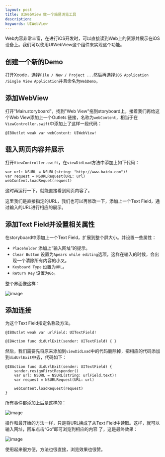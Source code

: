 ```yaml
---
layout: post
title: UIWebView 做一个简易浏览工具
description: 
keywords: UIWebView
---
```

Web内容非常丰富，在进行iOS开发时，可以直接读到Web上的资源并展示在iOS设备上。我们可以使用UIWebView这个组件来实现这个功能。

## 创建一个新的Demo
打开Xcode，选择`File / New / Project ...`然后再选择`iOS Application /Single View Application`并且命名为`WebDemo`。

## 添加WebView
打开"Main.storyboard"，找到"Web View"拖到storyboard上，接着我们再给这个Web View添加上一个Outlets 链接，名称为`webContent`，相当于在`ViewController.swift`中添加上了这样一段代码：

```
@IBOutlet weak var webContent: UIWebView!
```

## 载入网页内容并展示

打开`ViewController.swift`，在`viewDidLoad`方法中添加上如下代码：

```
var url: NSURL = NSURL(string: "http://www.baidu.com")!
var request = NSURLRequest(URL: url)
webContent.loadRequet(request)
```

这时再运行一下，就能直接看到网页内容了。

这里我们是直接指定的URL，我们也可以再修改一下，添加上一个Text Field，通过输入的URL进行相应的展示。

## 添加Text Field并设置相关属性
在storyboard中添加上一个Text Field，扩展到整个屏大小。并设置一些属性：

- `Placeholder` 添加上“输入网址”的提示。
- `Clear Button` 设置为`Apears while editing`选项，这样在输入的时候，会出现一个清除所有内容的小叉。
- `Keyboard Type` 设置为`URL`。
- `Return Key` 设置为`Go`。

整个界面像这样：

![image](http://ww4.sinaimg.cn/large/603daed6gw1enm33hjrvxj209e0h8jrj.jpg)

## 添加连接
为这个Text Field指定名称及方法。

```
@IBOutlet weak var urlField: UITextField!

@IBAction func didUrlExit(sender: UITextField) { }
```

然后，我们需要先将原来添加到`viewDidLoad`中的代码删除掉，把相应的代码添加到`didUrlExit`中去，代码如下：

```
@IBAction func didUrlExit(sender: UITextField) {
    sender.resignFirstResponder()
    var url: NSURL = NSURL(string: urlField.text)!
    var request = NSURLRequest(URL: url)
    
    webContent.loadRequest(request)
}
```

所有事件都添加上后是这样的：

![image](http://ww3.sinaimg.cn/large/603daed6gw1enm34ovi6lj207609ct9j.jpg)

操作和最开始的方法一样，只是将URL换成了从Text Field中读取。这样，就可以输入网址，回车点击“Go”即可浏览到相应的内容 了，这是最终效果：

![image](http://ww3.sinaimg.cn/large/603daed6gw1enm35sh438j20dj0m9gnh.jpg)

使用起来很方便，方法也很直接，浏览效果也很赞。




